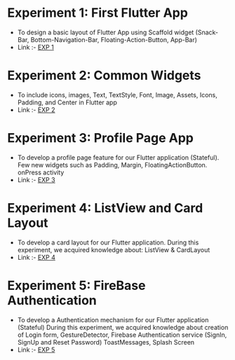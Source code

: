 # Experiment 1:  First Flutter App 

- To design a basic layout of Flutter App using Scaffold widget (Snack-Bar, Bottom-Navigation-Bar, Floating-Action-Button, App-Bar)
- Link :- [EXP 1](https://github.com/yashaskhot/27-Yashas-MAD_PWA/tree/main/Exp%201%20-%20First%20Flutter%20App)

# Experiment 2: Common Widgets

- To include icons, images, Text, TextStyle, Font, Image, Assets, Icons, Padding, and Center  in Flutter app
- Link :- [EXP 2](https://github.com/yashaskhot/27-Yashas-MAD_PWA/blob/main/Exp%202%20-%20Common%20Widgets)

# Experiment 3: Profile Page App

- To develop a profile page feature for our Flutter application (Stateful). Few new widgets such as Padding, Margin, FloatingActionButton. onPress activity
- Link :- [EXP 3](https://github.com/yashaskhot/27-Yashas-MAD_PWA/tree/main/Exp%203%20%20-%20Profile%20Page%20App)

# Experiment 4: ListView and Card Layout

- To develop a card layout for our Flutter application.	During this experiment, we acquired knowledge about: ListView &	CardLayout
- Link :- [EXP 4](https://github.com/yashaskhot/27-Yashas-MAD_PWA/tree/main/Exp%204%20-%20ListView%20and%20Card%20Layout)

# Experiment 5: FireBase Authentication 

- To develop a Authentication mechanism for our Flutter application (Stateful)
  During this experiment, we acquired knowledge about creation of Login form, GestureDetector, Firebase Authentication service (SignIn, SignUp and Reset Password) 
  ToastMessages, Splash Screen
- Link :- [EXP 5](https://github.com/yashaskhot/27-Yashas-MAD_PWA/tree/main/Exp%205%20-%20FireBase%20Authentication)
